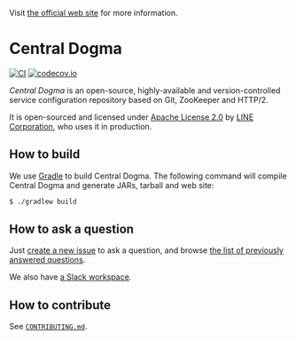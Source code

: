 Visit [the official web site](https://line.github.io/centraldogma/) for more information.

# Central Dogma

[![CI](https://github.com/line/centraldogma/actions/workflows/actions_build.yml/badge.svg?branch=main&event=push)](https://github.com/line/centraldogma/actions/workflows/actions_build.yml)
[![codecov.io](https://codecov.io/github/line/centraldogma/coverage.svg?branch=main)](https://codecov.io/github/line/centraldogma?branch=main)

_Central Dogma_ is an open-source, highly-available and version-controlled service configuration repository based on Git, ZooKeeper and HTTP/2.

It is open-sourced and licensed under [Apache License 2.0](https://tldrlegal.com/license/apache-license-2.0-(apache-2.0)) by [LINE Corporation](http://linecorp.com/en/), who uses it in production.

## How to build

We use [Gradle](https://gradle.org/) to build Central Dogma. The following command will compile Central Dogma and generate JARs, tarball and web site:

```bash
$ ./gradlew build
```

## How to ask a question

Just [create a new issue](https://github.com/line/centraldogma/issues/new) to ask a question, and browse [the list of previously answered questions](https://github.com/line/centraldogma/issues?q=label%3Aquestion-answered).

We also have [a Slack workspace](https://join.slack.com/t/central-dogma/shared_invite/enQtNjA5NDk5MTExODQzLWFhOWU2NGZhNDk3MjBmNzczZDYyZjRmMTI1MzdiNGI3OTcwNWZlOTkyY2U3Nzk4YTM2NzQ2NGJhMjQ1NzJlNzQ).

## How to contribute

See [`CONTRIBUTING.md`](CONTRIBUTING.md).
